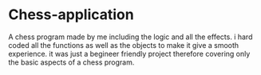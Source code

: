 # Chess-application
A chess program made by me including the logic and all the effects. i hard coded all the functions as well as the objects to make it give a smooth experience. it was just a begineer friendly project  therefore covering only the basic aspects of a chess program.
